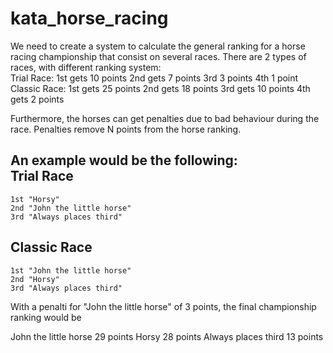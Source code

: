 kata_horse_racing
=================

We need to create a system to calculate the general ranking for a horse racing championship that consist on several races.
There are 2 types of races, with different ranking system:  
  Trial Race: 
    1st gets 10 points 
    2nd gets 7 points 
    3rd 3 points 
    4th 1 point  
  Classic Race: 
    1st gets 25 points 
    2nd gets 18 points 
    3rd gets 10 points 
    4th gets 
    2 points
    
Furthermore, the horses can get penalties due to bad behaviour during the race.
Penalties remove N points from the horse ranking.  

An example would be the following:  
  Trial Race 
  --------------- 
    1st "Horsy" 
    2nd "John the little horse" 
    3rd "Always places third"  
    
  Classic Race
  ------------------ 
    1st "John the little horse" 
    2nd "Horsy" 
    3rd "Always places third"   
With a penalti for "John the little horse" of 3 points, the final championship ranking would be  

  John the little horse 29 points 
  Horsy 28 points 
  Always places third 13 points
